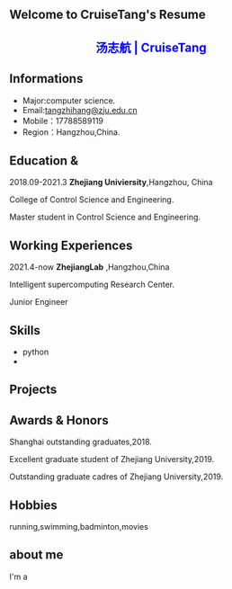 ## Welcome to CruiseTang's Resume

## <center style='color:blue;'>  汤志航 | CruiseTang  </center>
## Informations
* Major:computer science.
* Email:tangzhihang@zju.edu.cn 
* Mobile：17788589119
* Region：Hangzhou,China.

## Education &
2018.09-2021.3   **Zhejiang Univiersity**,Hangzhou, China <br/>

College of Control Science and Engineering.<br/>

Master student in Control Science and Engineering.<br/>

## Working Experiences
2021.4-now  **ZhejiangLab** ,Hangzhou,China  <br/>

Intelligent supercomputing Research Center. <br/>

Junior Engineer <br/>
## Skills
+ python
+ 
## Projects



## Awards & Honors
Shanghai outstanding graduates,2018.

Excellent graduate student of Zhejiang University,2019.

Outstanding graduate cadres of Zhejiang University,2019.

## Hobbies
running,swimming,badminton,movies

## about me

I'm a 
